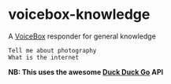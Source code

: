 # voicebox-knowledge
A [VoiceBox](https://github.com/thomascullen/voicebox) responder for general knowledge
```
Tell me about photography
What is the internet
```

__NB: This uses the awesome [Duck Duck Go](https://duckduckgo.com/api) API__
